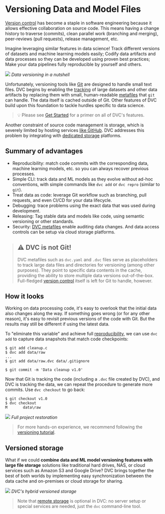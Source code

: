 # Versioning Data and Model Files

[Version control](https://en.wikipedia.org/wiki/Version_control) has become a
staple in software engineering because it allows effective collaboration on
source code. This means having a change history to traverse (commits), clean
parallel work (branching and merging), peer-reviews (pull requests), release
management, etc.

Imagine leveraging similar features in data science! Track different versions of
datasets and machine learning models easily; Codify data artifacts and data
processes so they can be developed using proven best practices; Make your data
pipelines fully reproducible by yourself and others.

![](/img/404) _Data versioning in a nutshell_

Unfortunately, versioning tools like [Git](https://git-scm.com/) are designed to
handle small text files. DVC begins by enabling the [tracking](#how-it-looks) of
large datasets and other <abbr>data artifacts</abbr> by replacing them with
small, human-readable [metafiles](/doc/user-guide/dvc-files-and-directories)
that `git` can handle. The data itself is <abbr>cached</abbr> outside of Git.
Other features of DVC build upon this foundation to tackle hurdles specific to
data science.

> 💡 Please see [Get Started](/doc/start) for a primer on all of DVC's features.

Another constraint of source code management is storage, which is severely
limited by hosting services
[like GitHub](https://docs.github.com/en/github/managing-large-files/what-is-my-disk-quota).
DVC addresses this problem by integrating with
[dedicated storage](#versioned-storage) platforms.

## Summary of advantages

- Reproducibility: match code commits with the corresponding data, machine
  learning models, etc. so you can always recover previous processes.
- Simple CLI: track data and ML models as they evolve without ad-hoc
  conventions, with simple commands like `dvc add` or `dvc repro` (similar to
  `git`).
- Treat data as code: leverage Git workflow such as branching, pull requests,
  and even CI/CD for your data lifecycle.
- Debugging: trace problems using the exact data that was used during
  development.
- Releasing: Tag stable data and models like code, using semantic versioning or
  other standards.
- Security: [DVC metafiles](/doc/user-guide/dvc-files-and-directories) enable
  auditing data changes. And data access controls can be setup via cloud storage
  platforms.

> ## ⚠️ DVC is not Git!
>
> DVC metafiles such as `dvc.yaml` and `.dvc` files serve as placeholders to
> track large data files and directories for versioning (among other purposes).
> They point to specific data contents in the <abbr>cache</abbr>, providing the
> ability to store multiple data versions out-of-the-box. Full-fledged
> [version control](https://git-scm.com/book/en/v2/Getting-Started-About-Version-Control)
> itself is left for Git to handle, however.

## How it looks

Working on data processing code, it's easy to overlook that the initial data
also changes along the way. If something goes wrong (or for any other reason),
it's easy to revisit previous versions of the code with Git. But the results may
still be different if using the latest data.

To "eliminate this variable" and achieve full
[reproducibility](/doc/start/data-pipelines), we can use `dvc add` to capture
data snapshots that match code checkpoints:

```dvc
$ git add cleanup.c
$ dvc add data/raw
...
$ git add data/raw.dvc data/.gitignore

$ git commit -m 'Data cleanup v1.0'
```

Now that Git is tracking the code (including a `.dvc` file created by DVC), and
DVC is tracking the data, we can repeat the procedure to generate more commits.
Use `dvc checkout` to go back:

```dvc
$ git checkout v1.0
$ dvc checkout
M       data\raw
```

![](/img/versioning.png) _Full project restoration_

> For more hands-on experience, we recommend following the
> [versioning tutorial](/doc/use-cases/versioning-data-and-model-files).

## Versioned storage

What if we could **combine data and ML model versioning features with large file
storage** solutions like traditional hard drives, NAS, or cloud services such as
Amazon S3 and Google Drive? DVC brings together the best of both worlds by
implementing easy synchronization between the data <abbr>cache</abbr> and
on-premises or cloud storage for sharing.

![](/img/model-versioning-diagram.png) _DVC's hybrid versioned storage_

> Note that [remote storage](/doc/command-reference/remote) is optional in DVC:
> no server setup or special services are needed, just the `dvc` command-line
> tool.
